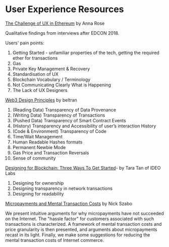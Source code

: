 # User Experience Resources

[The Challenge of UX in Ethereum](https://medium.com/ecf-review/challenge-of-ux-in-ethereum-122e1a33688d) by Anna Rose

Qualitative findings from interviews after EDCON 2018. 

Users' pain points: 
1. Getting Started - unfamiliar properties of the tech, getting the required ether for transactions
2. Gas
3. Private Key Management & Recovery
4. Standardisation of UX
5. Blockchain Vocabulary / Terminology
6. Not Communicating Clearly What is Happening
7. The Lack of UX Designers

[Web3 Design Principles](https://medium.com/@lyricalpolymath/web3-design-principles-f21db2f240c1) by beltran

1. (Reading Data) Transparency of Data Provenance  
2. (Writing Data) Transparency of Transactions  
3. (Pushed Data) Transparency of Smart Contract Events  
4. (History) Transparency and Accessibility of user’s interaction History  
5. (Code & Environment) Transparency of Code  
6. Time/Wait Management  
7. Human Readable Hashes formats  
8. Permanent Newbie Mode  
9. Gas Price and Transaction Reversals  
10. Sense of community  

[Designing for Blockchain: Three Ways To Get Started](https://www.ideo.com/blog/designing-for-blockchain-three-ways-to-get-started)- by Tara Tan of IDEO Labs

1. Designing for ownership
2. Designing transparency in network transactions
3. Designing for readability

[Micropayments and Mental Transaction Costs](https://nakamotoinstitute.org/static/docs/micropayments-and-mental-transaction-costs.pdf) by Nick Szabo

We present intuitive arguments for why micropayments have not succeeded
on the Internet. The "hassle factor" for customers associated with such transactions
is characterized. A framework of mental transaction costs and price
granularity is then presented, and arguments about micropayments recast in its
light. Finally, we make some suggestions for reducing the mental transaction
costs of Internet commerce.
